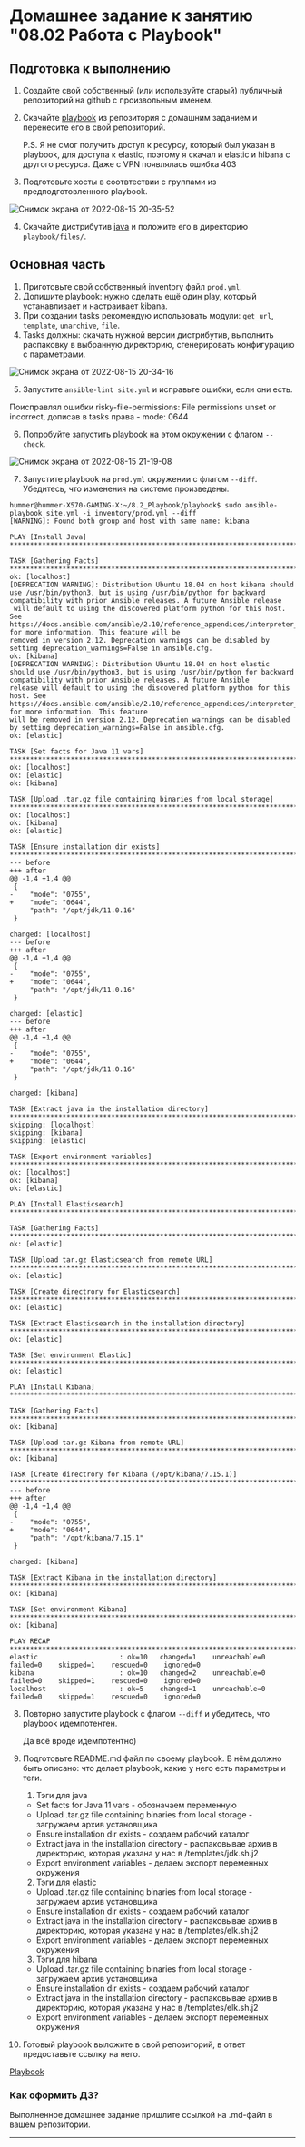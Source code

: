 # Домашнее задание к занятию "08.02 Работа с Playbook"

## Подготовка к выполнению
1. Создайте свой собственный (или используйте старый) публичный репозиторий на github с произвольным именем.
2. Скачайте [playbook](./playbook/) из репозитория с домашним заданием и перенесите его в свой репозиторий.

   P.S. Я не смог получить доступ к ресурсу, который был указан в playbook, для доступа к elastic, поэтому я скачал и elastic и hibana с другого ресурса.      Даже с VPN появлялась ошибка 403

3. Подготовьте хосты в соотвтествии с группами из предподготовленного playbook. 

![Снимок экрана от 2022-08-15 20-35-52](https://user-images.githubusercontent.com/93032289/184694218-23d3b94d-2363-47fc-bd79-e83bd65e83e9.png)

4. Скачайте дистрибутив [java](https://www.oracle.com/java/technologies/javase-jdk11-downloads.html) и положите его в директорию `playbook/files/`. 

## Основная часть
1. Приготовьте свой собственный inventory файл `prod.yml`.
2. Допишите playbook: нужно сделать ещё один play, который устанавливает и настраивает kibana.
3. При создании tasks рекомендую использовать модули: `get_url`, `template`, `unarchive`, `file`.
4. Tasks должны: скачать нужной версии дистрибутив, выполнить распаковку в выбранную директорию, сгенерировать конфигурацию с параметрами.

![Снимок экрана от 2022-08-15 20-34-16](https://user-images.githubusercontent.com/93032289/184694223-9accbeb1-52b2-4262-8db2-e0314f6204ec.png)

5. Запустите `ansible-lint site.yml` и исправьте ошибки, если они есть.

Поисправлял ошибки risky-file-permissions: File permissions unset or incorrect, дописав в tasks права - mode: 0644

6. Попробуйте запустить playbook на этом окружении с флагом `--check`.

![Снимок экрана от 2022-08-15 21-19-08](https://user-images.githubusercontent.com/93032289/184694229-c7c6e6c2-4489-4d28-98e2-5f6017cb6e2a.png)

7. Запустите playbook на `prod.yml` окружении с флагом `--diff`. Убедитесь, что изменения на системе произведены.

```
hummer@hummer-X570-GAMING-X:~/8.2_Playbook/playbook$ sudo ansible-playbook site.yml -i inventory/prod.yml --diff
[WARNING]: Found both group and host with same name: kibana

PLAY [Install Java] ***************************************************************************************************************************************************************************************

TASK [Gathering Facts] ************************************************************************************************************************************************************************************
ok: [localhost]
[DEPRECATION WARNING]: Distribution Ubuntu 18.04 on host kibana should use /usr/bin/python3, but is using /usr/bin/python for backward compatibility with prior Ansible releases. A future Ansible release
 will default to using the discovered platform python for this host. See https://docs.ansible.com/ansible/2.10/reference_appendices/interpreter_discovery.html for more information. This feature will be 
removed in version 2.12. Deprecation warnings can be disabled by setting deprecation_warnings=False in ansible.cfg.
ok: [kibana]
[DEPRECATION WARNING]: Distribution Ubuntu 18.04 on host elastic should use /usr/bin/python3, but is using /usr/bin/python for backward compatibility with prior Ansible releases. A future Ansible 
release will default to using the discovered platform python for this host. See https://docs.ansible.com/ansible/2.10/reference_appendices/interpreter_discovery.html for more information. This feature 
will be removed in version 2.12. Deprecation warnings can be disabled by setting deprecation_warnings=False in ansible.cfg.
ok: [elastic]

TASK [Set facts for Java 11 vars] *************************************************************************************************************************************************************************
ok: [localhost]
ok: [elastic]
ok: [kibana]

TASK [Upload .tar.gz file containing binaries from local storage] *****************************************************************************************************************************************
ok: [localhost]
ok: [kibana]
ok: [elastic]

TASK [Ensure installation dir exists] *********************************************************************************************************************************************************************
--- before
+++ after
@@ -1,4 +1,4 @@
 {
-    "mode": "0755",
+    "mode": "0644",
     "path": "/opt/jdk/11.0.16"
 }

changed: [localhost]
--- before
+++ after
@@ -1,4 +1,4 @@
 {
-    "mode": "0755",
+    "mode": "0644",
     "path": "/opt/jdk/11.0.16"
 }

changed: [elastic]
--- before
+++ after
@@ -1,4 +1,4 @@
 {
-    "mode": "0755",
+    "mode": "0644",
     "path": "/opt/jdk/11.0.16"
 }

changed: [kibana]

TASK [Extract java in the installation directory] *********************************************************************************************************************************************************
skipping: [localhost]
skipping: [kibana]
skipping: [elastic]

TASK [Export environment variables] ***********************************************************************************************************************************************************************
ok: [localhost]
ok: [kibana]
ok: [elastic]

PLAY [Install Elasticsearch] ******************************************************************************************************************************************************************************

TASK [Gathering Facts] ************************************************************************************************************************************************************************************
ok: [elastic]

TASK [Upload tar.gz Elasticsearch from remote URL] ********************************************************************************************************************************************************
ok: [elastic]

TASK [Create directrory for Elasticsearch] ****************************************************************************************************************************************************************
ok: [elastic]

TASK [Extract Elasticsearch in the installation directory] ************************************************************************************************************************************************
ok: [elastic]

TASK [Set environment Elastic] ****************************************************************************************************************************************************************************
ok: [elastic]

PLAY [Install Kibana] *************************************************************************************************************************************************************************************

TASK [Gathering Facts] ************************************************************************************************************************************************************************************
ok: [kibana]

TASK [Upload tar.gz Kibana from remote URL] ***************************************************************************************************************************************************************
ok: [kibana]

TASK [Create directrory for Kibana (/opt/kibana/7.15.1)] **************************************************************************************************************************************************
--- before
+++ after
@@ -1,4 +1,4 @@
 {
-    "mode": "0755",
+    "mode": "0644",
     "path": "/opt/kibana/7.15.1"
 }

changed: [kibana]

TASK [Extract Kibana in the installation directory] *******************************************************************************************************************************************************
ok: [kibana]

TASK [Set environment Kibana] *****************************************************************************************************************************************************************************
ok: [kibana]

PLAY RECAP ************************************************************************************************************************************************************************************************
elastic                    : ok=10   changed=1    unreachable=0    failed=0    skipped=1    rescued=0    ignored=0   
kibana                     : ok=10   changed=2    unreachable=0    failed=0    skipped=1    rescued=0    ignored=0   
localhost                  : ok=5    changed=1    unreachable=0    failed=0    skipped=1    rescued=0    ignored=0   

```

8. Повторно запустите playbook с флагом `--diff` и убедитесь, что playbook идемпотентен.

   Да всё вроде идемпотентно)

9. Подготовьте README.md файл по своему playbook. В нём должно быть описано: что делает playbook, какие у него есть параметры и теги.

   1. Тэги для java 
   
    - Set facts for Java 11 vars - обозначаем переменную
    - Upload .tar.gz file containing binaries from local storage - загружаем архив установщика
    - Ensure installation dir exists - создаем рабочий каталог
    - Extract java in the installation directory - распаковывае архив в директорию, которая указана у нас в /templates/jdk.sh.j2
    - Export environment variables - делаем экспорт переменных окружения

   2. Тэги для elastic

    - Upload .tar.gz file containing binaries from local storage - загружаем архив установщика
    - Ensure installation dir exists - создаем рабочий каталог
    - Extract java in the installation directory - распаковывае архив в директорию, которая указана у нас в /templates/elk.sh.j2
    - Export environment variables - делаем экспорт переменных окружения
    
   3. Тэги для hibana

    - Upload .tar.gz file containing binaries from local storage - загружаем архив установщика
    - Ensure installation dir exists - создаем рабочий каталог
    - Extract java in the installation directory - распаковывае архив в директорию, которая указана у нас в /templates/elk.sh.j2
    - Export environment variables - делаем экспорт переменных окружения

10. Готовый playbook выложите в свой репозиторий, в ответ предоставьте ссылку на него.

   [Playbook](https://github.com/FCRRRND/8.2_Playbook/blob/main/playbook/site.yml)

### Как оформить ДЗ?

Выполненное домашнее задание пришлите ссылкой на .md-файл в вашем репозитории.

---
